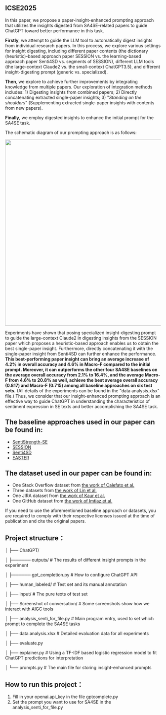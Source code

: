 ## ICSE2025

In this paper, we propose a paper-insight-enhanced prompting approach that utilizes the insights digested from SA4SE-related papers to guide ChatGPT toward better performance in this task.

**Firstly**, we attempt to guide the LLM tool to automatically digest insights from individual research papers. In this process, we explore various settings for insight digesting, including different paper contents (the dictionary (heuristic)-based approach paper SESSION vs. the learning-based approach paper Senti4SD vs. segments of SESSION), different LLM tools (the large-context Claude2 vs. the small-context ChatGPT3.5), and different insight-digesting prompt (generic vs. specialized). 

**Then**, we explore to achieve further improvements by integrating knowledge from multiple papers. Our exploration of integration methods includes: 1) Digesting insights from combined papers; 2) Directly concatenating extracted single-paper insights; 3) "*Standing on the shoulders*" (Supplementing extracted single-paper insights with contents from new papers). 

**Finally**, we employ digested insights to enhance the initial prompt for the SA4SE task.

The schematic diagram of our prompting approach is as follows:

<div align="center">
  <img src="approch_framework.png" width="600">
</div>



Experiments have shown that posing specialized insight-digesting prompt to guide the large-context Claude2 in digesting insights from the SESSION paper which proposes a heuristic-based approach enables us to obtain the best single-paper insight. Furthermore, directly concatenating it with the single-paper insight from Senti4SD can further enhance the performance. **This best-performing paper insight can bring an average increase of 4.2% in overall accuracy and 4.6% in Macro-F compared to the initial prompt. Moreover, it can outperforms the other four SA4SE baselines on the average overall accuracy from 2.1% to 16.4%, and the average Macro-F from 4.6% to 20.8% as well, achieve the best average overall accuracy (0.817) and Macro-F (0.715) among all baseline approaches on six test sets.** (All details of the experiments can be found in the "data analysis.xlsx" file.) Thus, we consider that our insight-enhanced prompting approach is an effective way to guide ChatGPT in understanding the characteristics of sentiment expression in SE texts and better accomplishing the SA4SE task.



## The baseline approaches used in our paper can be found in:

- [SentiStrength-SE](https://laser.cs.uno.edu/Projects/Projects.html)
- [SESSION](https://github.com/huiAlex/SESSION)
- [Senti4SD](https://github.com/collab-uniba/Senti4SD)
- [EASTER](https://github.com/xiaobo-lab/EASTER)

## The dataset used in our paper can be found in:

- One Stack Overflow dataset from [the work of Calefato et al.](https://github.com/collab-uniba/Senti4SD)
- Three datasets from [the work of Lin et al.](https://sentiment-se.github.io/replication.zip)
- One JIRA dataset from [the work of Kaur et al.](https://www.dropbox.com/sh/l4x6njr4qfy2cos/AABQjl1C7cBnRpSfaFNPyOkFa?dl=0)
- One GitHub dataset from [the work of Imtiaz et al.](https://github.com/DeveloperLiberationFront/AffectAnalysisToolEvaluation)

If you need to use the aforementioned baseline approach or datasets, you are required to comply with their respective licenses issued at the time of publication and cite the original papers.



## Project structure：

│ ├── ChatGPT/ 

│ ├────── outputs/ # The results of different insight prompts in the experiment

│ ├────── gpt_completion.py # How to configure ChatGPT API

│ ├── human_labeled/  # Test set and its manual annotation

│ ├── input/  # The pure texts of test set

│ ├── Screenshot of conversation/  # Some screenshots show how we interact with AIGC tools

│ ├── analysis_senti_for_file.py # Main program entry, used to set which prompt to complete the SA4SE tasks

│ ├── data analysis.xlsx # Detailed evaluation data for all experiments

│ ├── evaluate.py 

│ ├── explainer.py # Using a TF-IDF based logistic regression model to fit ChatGPT predictions for interpretation

│ └── prompts.py # The main file for storing insight-enhanced prompts



## How to run this project：

1. Fill in your openai.api_key in the file gptcomplete.py
2. Set the prompt you want to use for SA4SE in the analysis_senti_for_file.py

